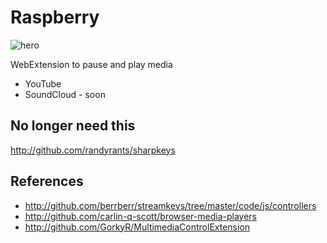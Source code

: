 Raspberry
=========

![hero][1]

WebExtension to pause and play media

- YouTube
- SoundCloud - soon

No longer need this
-------------------

<http://github.com/randyrants/sharpkeys>

References
----------

- <http://github.com/berrberr/streamkeys/tree/master/code/js/controllers>
- <http://github.com/carlin-q-scott/browser-media-players>
- <http://github.com/GorkyR/MultimediaControlExtension>

[1]:https://github.com/cup/umber/raw/master/javascript/raspberry/image.jpg
